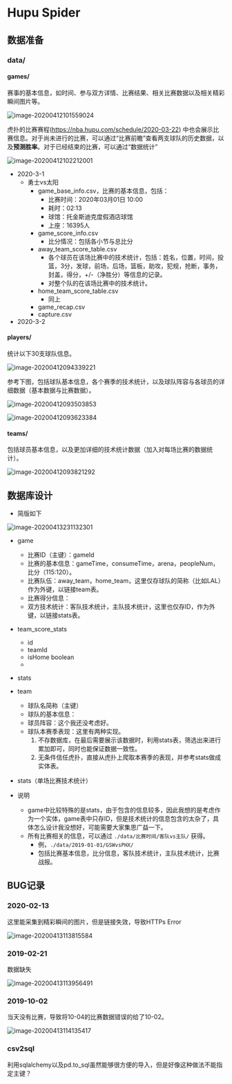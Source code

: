 # Hupu Spider

## 数据准备

### data/

#### games/

赛事的基本信息，如时间、参与双方详情、比赛结果、相关比赛数据以及相关精彩瞬间图片等。

![image-20200412101559024](assets/image-20200412101559024.png)



虎扑的比赛赛程(https://nba.hupu.com/schedule/2020-03-22) 中也会展示比赛信息。对于尚未进行的比赛，可以通过“比赛前瞻”查看两支球队的历史数据，以及**预测胜率**。对于已经结束的比赛，可以通过“数据统计”

![image-20200412102212001](assets/image-20200412102212001.png)



- 2020-3-1
  - 勇士vs太阳
    - game_base_info.csv，比赛的基本信息，包括：
      - 比赛时间：2020年03月01日 10:00
      - 耗时：02:13
      - 球馆：托金斯迪克度假酒店球馆
      - 上座：16395人
    - game_score_info.csv
      - 比分情况：包括各小节与总比分
    - away_team_score_table.csv
      - 各个球员在该场比赛中的技术统计，包括：姓名，位置，时间，投篮，3分，发球，前场，后场，篮板，助攻，犯规，抢断，事务，封盖，得分，+/-（净胜分）等信息的记录。
      - 对整个队的在该场比赛中的技术统计。
    - home_team_score_table.csv
      - 同上
    - game_recap.csv
    - capture.csv
- 2020-3-2



#### players/

统计以下30支球队信息。

![image-20200412094339221](assets/image-20200412094339221.png)



参考下图，包括球队基本信息，各个赛季的技术统计，以及球队阵容与各球员的详细数据（基本数据与比赛数据）。

![image-20200412093503853](assets/image-20200412093503853.png)

![image-20200412093623384](assets/image-20200412093623384.png)



#### teams/

包括球员基本信息，以及更加详细的技术统计数据（加入对每场比赛的数据统计）。

![image-20200412093821292](assets/image-20200412093821292.png)





## 数据库设计

- 简版如下

![image-20200413231132301](assets/image-20200413231132301.png)

- game

  - 比赛ID（主键）：gameId
  - 比赛的基本信息：gameTime，consumeTime，arena，peopleNum，比分（115:120）。
  - 比赛队伍：away_team，home_team，这里仅存球队的简称（比如LAL）作为外键，以链接team表。
  - 比赛得分信息：
  - 双方技术统计：客队技术统计，主队技术统计，这里也仅存ID，作为外键，以链接stats表。

- team_score_stats

  - id
  - teamId
  - isHome boolean
  - 

- stats

- team

  - 球队名简称（主键）
  - 球队的基本信息：
  - 球员阵容：这个我还没考虑好。
  - 球队本赛季表现：这里有两种实现。
    1. 不存数据库，在最后需要展示该数据时，利用stats表，筛选出来进行累加即可，同时也能保证数据一致性。
    2. 无条件信任虎扑，直接从虎扑上爬取本赛季的表现，并参考stats做成实体表。

- stats（单场比赛技术统计）

- 说明

  - game中比较特殊的是stats，由于包含的信息较多，因此我想的是考虑作为一个实体，game表中只存ID，但是技术统计的信息包含的太杂了，具体怎么设计我没想好，可能需要大家集思广益一下。
  - 所有比赛相关的信息，可以通过 `./data/比赛时间/客队vs主队/` 获得。
    - 例，`./data/2019-01-01/GSWvsPHX/`
    - 包括比赛基本信息，比分信息，客队技术统计，主队技术统计，比赛战报。

  



## BUG记录

### 2020-02-13

这里能采集到精彩瞬间的图片，但是链接失效，导致HTTPs Error

![image-20200413113815584](assets/image-20200413113815584.png)



### 2019-02-21

数据缺失

![image-20200413113956491](assets/image-20200413113956491.png)



### 2019-10-02

当天没有比赛，导致将10-04的比赛数据错误的给了10-02。

![image-20200413114135417](assets/image-20200413114135417.png)





### csv2sql

利用sqlalchemy以及pd.to_sql虽然能够很方便的导入，但是好像这种做法不能指定主键？




